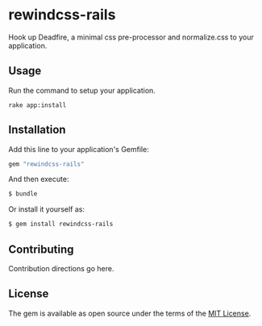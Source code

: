 # rewindcss-rails
Hook up Deadfire, a minimal css pre-processor and normalize.css to your application.

## Usage
Run the command to setup your application.

`rake app:install`

## Installation
Add this line to your application's Gemfile:

```ruby
gem "rewindcss-rails"
```

And then execute:
```bash
$ bundle
```

Or install it yourself as:
```bash
$ gem install rewindcss-rails
```

## Contributing
Contribution directions go here.

## License
The gem is available as open source under the terms of the [MIT License](https://opensource.org/licenses/MIT).
